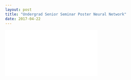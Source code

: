 ```yaml
---
layout: post
title: "Undergrad Senior Seminar Poster Neural Network"
date: 2017-04-22
---
```

<embed src="/SACBinayaBhattarai.pdf"/>
